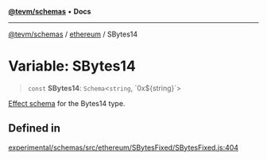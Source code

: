 [**@tevm/schemas**](../../README.md) • **Docs**

***

[@tevm/schemas](../../modules.md) / [ethereum](../README.md) / SBytes14

# Variable: SBytes14

> `const` **SBytes14**: `Schema`\<`string`, \`0x$\{string\}\`\>

[Effect schema](https://github.com/Effect-TS/schema) for the Bytes14 type.

## Defined in

[experimental/schemas/src/ethereum/SBytesFixed/SBytesFixed.js:404](https://github.com/qbzzt/tevm-monorepo/blob/main/experimental/schemas/src/ethereum/SBytesFixed/SBytesFixed.js#L404)
